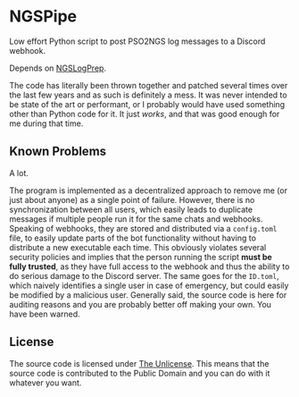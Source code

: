 # NGSPipe
Low effort Python script to post PSO2NGS log messages to a Discord webhook.

Depends on [NGSLogPrep](https://github.com/PureFallen/NGSLogPrep).

The code has literally been thrown together and patched several times over the last few years and as such is definitely a mess. It was never intended to be state of the art or performant, or I probably would have used something other than Python code for it. It just _works_, and that was good enough for me during that time.

## Known Problems

A lot.

The program is implemented as a decentralized approach to remove me (or just about anyone) as a single point of failure. However, there is no synchronization between all users, which easily leads to duplicate messages if multiple people run it for the same chats and webhooks.
Speaking of webhooks, they are stored and distributed via a `config.toml` file, to easily update parts of the bot functionality without having to distribute a new executable each time. This obviously violates several security policies and implies that the person running the script **must be fully trusted**, as they have full access to the webhook and thus the ability to do serious damage to the Discord server. The same goes for the `ID.toml`, which naively identifies a single user in case of emergency, but could easily be modified by a malicious user.
Generally said, the source code is here for auditing reasons and you are probably better off making your own. You have been warned.

## License

The source code is licensed under [The Unlicense](https://unlicense.org/). This means that the source code is contributed to the Public Domain and you can do with it whatever you want.
